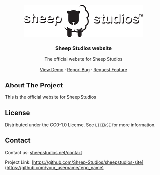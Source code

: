 <!-- PROJECT LOGO -->
<br />
<p align="center">
  <a href="https://github.com/Sheep-Studios/sheepstudios-site">
    <img src="images/Sheep Studios branding/Sheep Studios Full.svg" alt="Logo" width="380" height="102">
  </a>

  <h3 align="center">Sheep Studios website</h3>

  <p align="center">
    The official website for Sheep Studios
    <br />
    <br />
    <a href="https://www.sheepstudios.net">View Demo</a>
    ·
    <a href="https://github.com/Sheep-Studios/sheepstudios-site/issues">Report Bug</a>
    ·
    <a href="https://github.com/Sheep-Studios/sheepstudios-site/issues">Request Feature</a>
  </p>
</p>

<!-- ABOUT THE PROJECT -->
## About The Project

This is the official website for Sheep Studios

<!-- LICENSE -->
## License

Distributed under the CC0-1.0 License. See `LICENSE` for more information.


<!-- CONTACT -->
## Contact

Contact us: [sheepstudios.net/contact](https://sheepstudios.net/contact)

Project Link: [https://github.com/Sheep-Studios/sheepstudios-site](https://github.com/your_username/repo_name)
